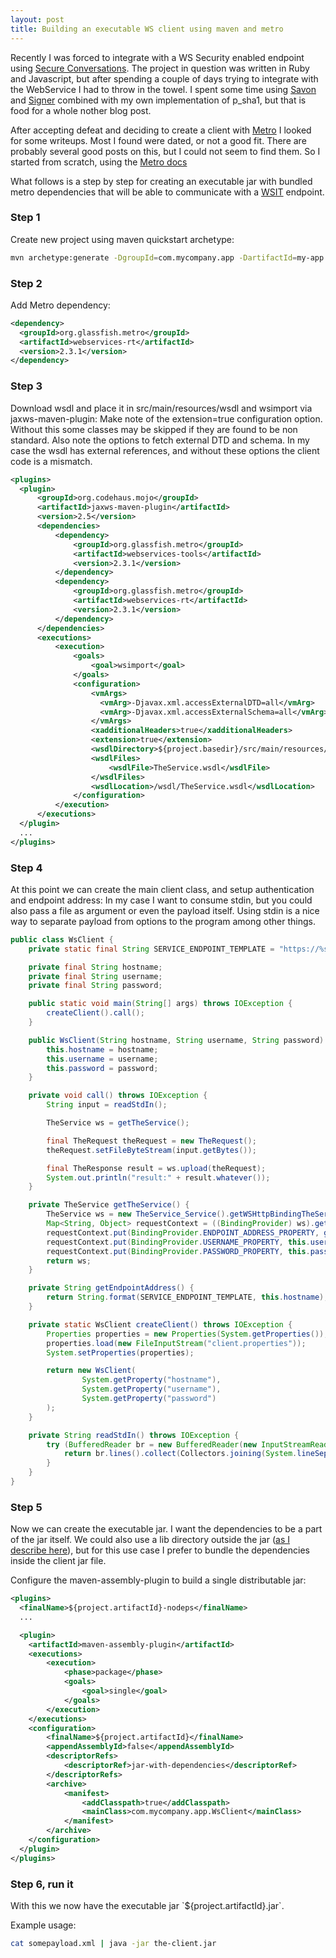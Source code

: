 ```yaml
---
layout: post
title: Building an executable WS client using maven and metro
---
```


Recently I was forced to integrate with a WS Security enabled endpoint using [Secure Conversations](http://docs.oasis-open.org/ws-sx/ws-secureconversation/200512/ws-secureconversation-1.3-os.html).
The project in question was written in Ruby and Javascript, but after spending a couple of days trying to integrate
with the WebService I had to throw in the towel. I spent some time using [Savon](https://github.com/savonrb/savon) and [Signer](https://github.com/ebeigarts/signer/)
combined with my own implementation of p\_sha1, but that is food for a whole nother blog post.

After accepting defeat and deciding to create a client with [Metro](https://javaee.github.io/metro/) I looked for some writeups. Most I found were dated, or not a good fit.
There are probably several good posts on this, but I could not seem to find them. So I started from scratch, using the [Metro docs](https://javaee.github.io/metro/doc/user-guide/ch02.html#using-metro-in-a-maven-project)

What follows is a step by step for creating an executable jar with bundled metro dependencies that will be able to communicate with a [WSIT](https://docs.oracle.com/cd/E17802_01/webservices/webservices/reference/tutorials/wsit/doc/index.html) endpoint.

### Step 1

Create new project using maven quickstart archetype:

```bash
mvn archetype:generate -DgroupId=com.mycompany.app -DartifactId=my-app -DarchetypeArtifactId=maven-archetype-quickstart -DinteractiveMode=false
```

### Step 2

Add Metro dependency:

```xml
<dependency>
  <groupId>org.glassfish.metro</groupId>
  <artifactId>webservices-rt</artifactId>
  <version>2.3.1</version>
</dependency>
```

### Step 3

Download wsdl and place it in src/main/resources/wsdl and wsimport via jaxws-maven-plugin:
Make note of the extension=true configuration option. Without this some classes may be skipped if
they are found to be non standard. Also note the options to fetch external DTD and schema. In my case
the wsdl has external references, and without these options the client code is a mismatch.

```xml
<plugins>
  <plugin>
      <groupId>org.codehaus.mojo</groupId>
      <artifactId>jaxws-maven-plugin</artifactId>
      <version>2.5</version>
      <dependencies>
          <dependency>
              <groupId>org.glassfish.metro</groupId>
              <artifactId>webservices-tools</artifactId>
              <version>2.3.1</version>
          </dependency>
          <dependency>
              <groupId>org.glassfish.metro</groupId>
              <artifactId>webservices-rt</artifactId>
              <version>2.3.1</version>
          </dependency>
      </dependencies>
      <executions>
          <execution>
              <goals>
                  <goal>wsimport</goal>
              </goals>
              <configuration>
                  <vmArgs>
                    <vmArg>-Djavax.xml.accessExternalDTD=all</vmArg>
                    <vmArg>-Djavax.xml.accessExternalSchema=all</vmArg>
                  </vmArgs>
                  <xadditionalHeaders>true</xadditionalHeaders>
                  <extension>true</extension>
                  <wsdlDirectory>${project.basedir}/src/main/resources/wsdl</wsdlDirectory>
                  <wsdlFiles>
                      <wsdlFile>TheService.wsdl</wsdlFile>
                  </wsdlFiles>
                  <wsdlLocation>/wsdl/TheService.wsdl</wsdlLocation>
              </configuration>
          </execution>
      </executions>
  </plugin>
  ...
</plugins>
```

### Step 4

At this point we can create the main client class, and setup authentication and endpoint address:
In my case I want to consume stdin, but you could also pass a file as argument or even the payload itself.
Using stdin is a nice way to separate payload from options to the program among other things.

```java
public class WsClient {
    private static final String SERVICE_ENDPOINT_TEMPLATE = "https://%s/WS/TheService";

    private final String hostname;
    private final String username;
    private final String password;

    public static void main(String[] args) throws IOException {
        createClient().call();
    }

    public WsClient(String hostname, String username, String password) {
        this.hostname = hostname;
        this.username = username;
        this.password = password;
    }

    private void call() throws IOException {
        String input = readStdIn();

        TheService ws = getTheService();

        final TheRequest theRequest = new TheRequest();
        theRequest.setFileByteStream(input.getBytes());

        final TheResponse result = ws.upload(theRequest);
        System.out.println("result:" + result.whatever());
    }

    private TheService getTheService() {
        TheService ws = new TheService_Service().getWSHttpBindingTheService();
        Map<String, Object> requestContext = ((BindingProvider) ws).getRequestContext();
        requestContext.put(BindingProvider.ENDPOINT_ADDRESS_PROPERTY, getEndpointAddress());
        requestContext.put(BindingProvider.USERNAME_PROPERTY, this.username);
        requestContext.put(BindingProvider.PASSWORD_PROPERTY, this.password);
        return ws;
    }

    private String getEndpointAddress() {
        return String.format(SERVICE_ENDPOINT_TEMPLATE, this.hostname);
    }

    private static WsClient createClient() throws IOException {
        Properties properties = new Properties(System.getProperties());
        properties.load(new FileInputStream("client.properties"));
        System.setProperties(properties);

        return new WsClient(
                System.getProperty("hostname"),
                System.getProperty("username"),
                System.getProperty("password")
        );
    }

    private String readStdIn() throws IOException {
        try (BufferedReader br = new BufferedReader(new InputStreamReader(System.in))) {
            return br.lines().collect(Collectors.joining(System.lineSeparator()));
        }
    }
}
```

### Step 5

Now we can create the executable jar. I want the dependencies to be a part of the jar itself. We could also use
a lib directory outside the jar ([as I describe here](http://glxn.net/2010/08/17/making-a-swing-project-using-intellij-idea-and-gui-builder-with-maven-including-executable-jar)),
but for this use case I prefer to bundle the dependencies inside the client jar file.

Configure the maven-assembly-plugin to build a single distributable jar:

```xml
<plugins>
  <finalName>${project.artifactId}-nodeps</finalName>
  ...

  <plugin>
    <artifactId>maven-assembly-plugin</artifactId>
    <executions>
        <execution>
            <phase>package</phase>
            <goals>
                <goal>single</goal>
            </goals>
        </execution>
    </executions>
    <configuration>
        <finalName>${project.artifactId}</finalName>
        <appendAssemblyId>false</appendAssemblyId>
        <descriptorRefs>
            <descriptorRef>jar-with-dependencies</descriptorRef>
        </descriptorRefs>
        <archive>
            <manifest>
                <addClasspath>true</addClasspath>
                <mainClass>com.mycompany.app.WsClient</mainClass>
            </manifest>
        </archive>
    </configuration>
  </plugin>
</plugins>
```

### Step 6, run it

With this we now have the executable jar \`${project.artifactId}.jar\`.

Example usage:

```bash
cat somepayload.xml | java -jar the-client.jar
```


